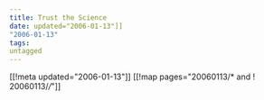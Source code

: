 ```yaml
---
title: Trust the Science
date: updated="2006-01-13"]]
"2006-01-13"
tags:
untagged
---
```

[[!meta updated="2006-01-13"]]
[[!map pages="20060113/* and ! 20060113/*/*"]]
